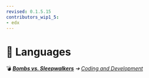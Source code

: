 ```yaml
---
revised: 0.1.5.15
contributors_wip1_5:
- edx
---
```


# 📁 Languages

💣 ***[Bombs vs. Sleepwalkers][home]** ➔ [Coding and Development][coding]*

[home]: /README.md
[coding]: /coding_dev/readme.md
